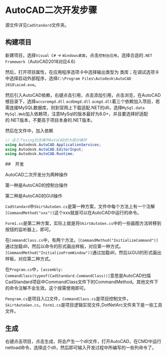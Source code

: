 # AutoCAD二次开发步骤

源文件详见`CadStandard`文件夹。

## 构建项目

新建项目，选择`Visual C#` ->  `Windows桌面`，点击`控制台应用`，选择合适的`.NET Framework`（AutoCAD2018对应4.6）

然后，打开项目属性，在应用程序选项卡中选择输出类型为 类库；在调试选项卡中选择启动外部程序，选择`C:\Program Files\Autodesk\AutoCAD 2018\acad.exe`。

然后引入AutoCAD依赖，右键点击引用，点击添加引用，点击浏览，在AutoCAD根目录下，选择`accoremgd.dll` `acdbmgd.dll` `acmgd.dll`着三个依赖加入项目，若需连接MySQL数据库，则到官网上下载适配.NET的dll，选择`MySql.data` `MySql.Web`加入依赖项，注意MySql的版本最好为8.0+，并且要选择好适配的.NET版本，不要高于项目本身的.NET版本。

然后在文件中，加入依赖

```c#
// 这三个using包含操作AutoCAD的大部分操作
using Autodesk.AutoCAD.ApplicationServices;
using Autodesk.AutoCAD.EditorInput;
using Autodesk.AutoCAD.Runtime;
```



##　开发

AutoCAD二次开发分为两种操作

第一种是AutoCAD的控制台操作

第二种是AutoCAD的GUI操作

`CadStandard`中`SkirtAutoGen.cs`是第一种方案，文件中每个方法上有一个注解`[CommandMethod("xxx")]`这个xxx就是可以在AutoCAD中运行的命令。

`Form1.cs`是第二种方案，实际上就是将`SkirtAutoGen.cs`中的一些画图方法转移到按钮的监听器上，即可。

在`CommandClass.cs`中，有两个方法，`[CommandMethod("InitializeCommand")]`通过加载dll，然后以命令的形式画出样板，对应第一种方式。`[CommandMethod("InitializeFromWindow")]`通过加载dll，然后以GUI的形式画出样板，对应第二种方式。

在`Program.cs`中，`[assembly: CommandClass(typeof(CadStandard.CommandClass))]`意思是AutoCAD扫描CadStandard项目中CommandClass文件下的CommandMethod。其他文件下的命令注解不会生效。这个按需使用即可。

`Peogram.cs`是项目入口文件，`CommandClass.cs`是项目控制文件，`SkirtAutoGen.cs`，`Form1.cs`是项目逻辑实现文件,DotNetArc文件夹下是一些工具文件。

## 生成

右键点击项目，点击生成，将会产生一个dll文件，打开AutoCAD，在CMD中运行netload命令，选择这个dll，然后即可输入开发过程中所编写的一些列命令了。



